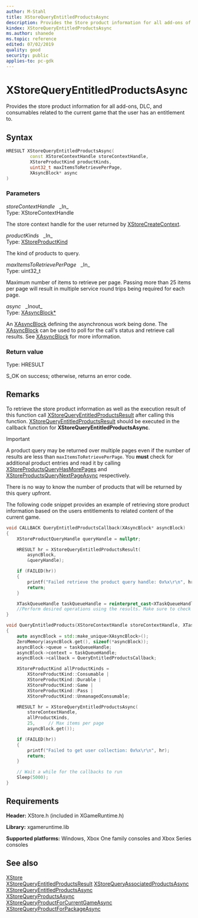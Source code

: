 ```yaml
---
author: M-Stahl
title: XStoreQueryEntitledProductsAsync
description: Provides the Store product information for all add-ons of the current game the user has purchased.
kindex: XStoreQueryEntitledProductsAsync
ms.author: shanede
ms.topic: reference
edited: 07/02/2019
quality: good
security: public
applies-to: pc-gdk
---
```


# XStoreQueryEntitledProductsAsync  
  
Provides the store product information for all add-ons, DLC, and consumables related to the current game that the user has an entitlement to.

## Syntax  
  
```cpp
HRESULT XStoreQueryEntitledProductsAsync(  
         const XStoreContextHandle storeContextHandle,  
         XStoreProductKind productKinds,  
         uint32_t maxItemsToRetrievePerPage,  
         XAsyncBlock* async  
)  
```  
  
### Parameters  
  
*storeContextHandle* &nbsp;&nbsp;\_In\_  
Type: XStoreContextHandle  
  
The store context handle for the user returned by [XStoreCreateContext](xstorecreatecontext.md).    
  
*productKinds* &nbsp;&nbsp;\_In\_  
Type: [XStoreProductKind](../enums/xstoreproductkind.md)  
  
The kind of products to query.  
  
*maxItemsToRetrievePerPage* &nbsp;&nbsp;\_In\_  
Type: uint32_t  
  
Maximum number of items to retrieve per page.
Passing more than 25 items per page will result in multiple service round trips being required for each page. 
  
*async* &nbsp;&nbsp;\_Inout\_  
Type: [XAsyncBlock*](../../xasync/structs/xasyncblock.md)  
  
An [XAsyncBlock](../../xasync/structs/xasyncblock.md) defining the asynchronous work being done.
The [XAsyncBlock](../../xasync/structs/xasyncblock.md) can be used to poll for the call's status and retrieve call results.
See [XAsyncBlock](../../xasync/structs/xasyncblock.md) for more information.  
  
### Return value
Type: HRESULT
  
S_OK on success; otherwise, returns an error code.  
  
## Remarks  

To retrieve the store product information as well as the execution result of this function call [XStoreQueryEntitledProductsResult](xstorequeryentitledproductsresult.md) after calling this function.
[XStoreQueryEntitledProductsResult](xstorequeryentitledproductsresult.md) should be executed in the callback function for **XStoreQueryEntitledProductsAsync**.
> [!IMPORTANT]
> 
A product query may be returned over multiple pages even if the number of results are less than `maxItemsToRetrievePerPage`.
You **must** check for additional product entries and read it by calling [XStoreProductsQueryHasMorePages](xstoreproductsqueryhasmorepages.md) and [XStoreProductsQueryNextPageAsync](xstoreproductsquerynextpageasync.md) respectively.  

There is no way to know the number of products that will be returned by this query upfront.

The following code snippet provides an example of retrieving store product information based on the users entitlements to related content of the current game.
  
```cpp
void CALLBACK QueryEntitledProductsCallback(XAsyncBlock* asyncBlock)
{
    XStoreProductQueryHandle queryHandle = nullptr;

    HRESULT hr = XStoreQueryEntitledProductsResult(
        asyncBlock,
        &queryHandle);

    if (FAILED(hr))
    {
        printf("Failed retrieve the product query handle: 0x%x\r\n", hr);
        return;
    }

    XTaskQueueHandle taskQueueHandle = reinterpret_cast<XTaskQueueHandle>(asyncBlock->context);
    //Perform desired operations using the results. Make sure to check for more pages.
}

void QueryEntitledProducts(XStoreContextHandle storeContextHandle, XTaskQueueHandle taskQueueHandle)
{
    auto asyncBlock = std::make_unique<XAsyncBlock>();
    ZeroMemory(asyncBlock.get(), sizeof(*asyncBlock));
    asyncBlock->queue = taskQueueHandle;
    asyncBlock->context = taskQueueHandle;
    asyncBlock->callback = QueryEntitledProductsCallback;

    XStoreProductKind allProductKinds =
        XStoreProductKind::Consumable |
        XStoreProductKind::Durable |
        XStoreProductKind::Game |
        XStoreProductKind::Pass |
        XStoreProductKind::UnmanagedConsumable;

    HRESULT hr = XStoreQueryEntitledProductsAsync(
        storeContextHandle,
        allProductKinds,
        25,     // Max items per page
        asyncBlock.get());

    if (FAILED(hr))
    {
        printf("Failed to get user collection: 0x%x\r\n", hr);
        return;
    }

    // Wait a while for the callbacks to run
    Sleep(5000);
}


```
  
## Requirements  
  
**Header:** XStore.h (included in XGameRuntime.h)
  
**Library:** xgameruntime.lib
  
**Supported platforms:** Windows, Xbox One family consoles and Xbox Series consoles  
  
## See also  
[XStore](../xstore_members.md)  
[XStoreQueryEntitledProductsResult](xstorequeryentitledproductsresult.md)
[XStoreQueryAssociatedProductsAsync](xstorequeryassociatedproductsasync.md)  
[XStoreQueryEntitledProductsAsync](xstorequeryentitledproductsasync.md)  
[XStoreQueryProductsAsync](xstorequeryproductsasync.md)  
[XStoreQueryProductForCurrentGameAsync](xstorequeryproductforcurrentgameasync.md)  
[XStoreQueryProductForPackageAsync](xstorequeryproductforpackageasync.md)  

  
  